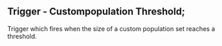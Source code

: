 ## Trigger - Custompopulation Threshold;
Trigger which fires when the size of a custom population set reaches a threshold.
